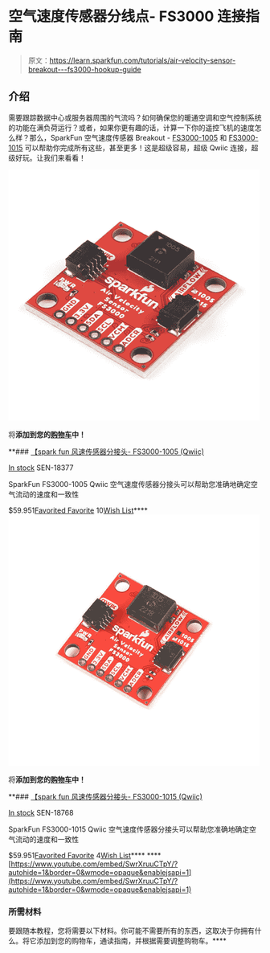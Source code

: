 # 空气速度传感器分线点- FS3000 连接指南

> 原文：<https://learn.sparkfun.com/tutorials/air-velocity-sensor-breakout---fs3000-hookup-guide>

## 介绍

需要跟踪数据中心或服务器周围的气流吗？如何确保您的暖通空调和空气控制系统的功能在满负荷运行？或者，如果你更有趣的话，计算一下你的遥控飞机的速度怎么样？那么，SparkFun 空气速度传感器 Breakout - [FS3000-1005](https://www.sparkfun.com/products/18377) 和 [FS3000-1015](https://www.sparkfun.com/products/18768) 可以帮助你完成所有这些，甚至更多！这是超级容易，超级 Qwiic 连接，超级好玩。让我们来看看！

[![SparkFun Air Velocity Sensor Breakout - FS3000-1005 (Qwiic)](img/f481cc9a3a648b788ad8d50ef490842d.png)](https://www.sparkfun.com/products/18377) 

将**添加到您的[购物车](https://www.sparkfun.com/cart)中！**

 **### [【spark fun 风速传感器分接头- FS3000-1005 (Qwiic)](https://www.sparkfun.com/products/18377)

[In stock](https://learn.sparkfun.com/static/bubbles/ "in stock") SEN-18377

SparkFun FS3000-1005 Qwiic 空气速度传感器分接头可以帮助您准确地确定空气流动的速度和一致性

$59.951[Favorited Favorite](# "Add to favorites") 10[Wish List](# "Add to wish list")****[![SparkFun Air Velocity Sensor Breakout - FS3000-1015 (Qwiic)](img/ce5b0eba8e3937d82c910a44ffd6c9c7.png)](https://www.sparkfun.com/products/18768) 

将**添加到您的[购物车](https://www.sparkfun.com/cart)中！**

 **### [【spark fun 风速传感器分接头- FS3000-1015 (Qwiic)](https://www.sparkfun.com/products/18768)

[In stock](https://learn.sparkfun.com/static/bubbles/ "in stock") SEN-18768

SparkFun FS3000-1015 Qwiic 空气速度传感器分接头可以帮助您准确地确定空气流动的速度和一致性

$59.951[Favorited Favorite](# "Add to favorites") 4[Wish List](# "Add to wish list")**** ****[https://www.youtube.com/embed/SwrXruuCTpY/?autohide=1&border=0&wmode=opaque&enablejsapi=1](https://www.youtube.com/embed/SwrXruuCTpY/?autohide=1&border=0&wmode=opaque&enablejsapi=1)

### 所需材料

要跟随本教程，您将需要以下材料。你可能不需要所有的东西，这取决于你拥有什么。将它添加到您的购物车，通读指南，并根据需要调整购物车。****